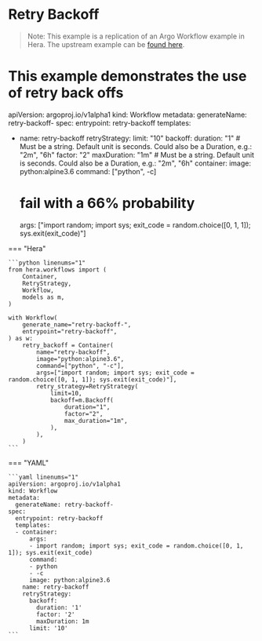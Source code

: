 # Retry Backoff

> Note: This example is a replication of an Argo Workflow example in Hera. The upstream example can be [found here](https://github.com/argoproj/argo-workflows/blob/master/examples/retry-backoff.yaml).

# This example demonstrates the use of retry back offs
apiVersion: argoproj.io/v1alpha1
kind: Workflow
metadata:
  generateName: retry-backoff-
spec:
  entrypoint: retry-backoff
  templates:
  - name: retry-backoff
    retryStrategy:
      limit: "10"
      backoff:
        duration: "1"       # Must be a string. Default unit is seconds. Could also be a Duration, e.g.: "2m", "6h"
        factor: "2"
        maxDuration: "1m" # Must be a string. Default unit is seconds. Could also be a Duration, e.g.: "2m", "6h"
    container:
      image: python:alpine3.6
      command: ["python", -c]
      # fail with a 66% probability
      args: ["import random; import sys; exit_code = random.choice([0, 1, 1]); sys.exit(exit_code)"]


=== "Hera"

    ```python linenums="1"
    from hera.workflows import (
        Container,
        RetryStrategy,
        Workflow,
        models as m,
    )

    with Workflow(
        generate_name="retry-backoff-",
        entrypoint="retry-backoff",
    ) as w:
        retry_backoff = Container(
            name="retry-backoff",
            image="python:alpine3.6",
            command=["python", "-c"],
            args=["import random; import sys; exit_code = random.choice([0, 1, 1]); sys.exit(exit_code)"],
            retry_strategy=RetryStrategy(
                limit=10,
                backoff=m.Backoff(
                    duration="1",
                    factor="2",
                    max_duration="1m",
                ),
            ),
        )
    ```

=== "YAML"

    ```yaml linenums="1"
    apiVersion: argoproj.io/v1alpha1
    kind: Workflow
    metadata:
      generateName: retry-backoff-
    spec:
      entrypoint: retry-backoff
      templates:
      - container:
          args:
          - import random; import sys; exit_code = random.choice([0, 1, 1]); sys.exit(exit_code)
          command:
          - python
          - -c
          image: python:alpine3.6
        name: retry-backoff
        retryStrategy:
          backoff:
            duration: '1'
            factor: '2'
            maxDuration: 1m
          limit: '10'
    ```

